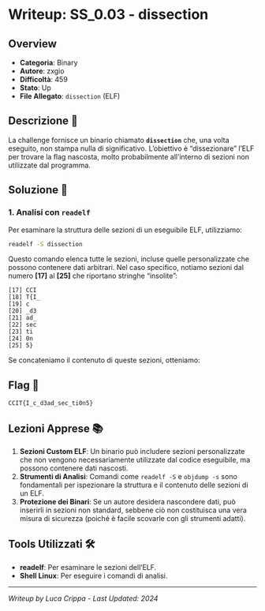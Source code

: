 # Writeup: SS_0.03 - dissection

## Overview
- **Categoria**: Binary  
- **Autore**: zxgio  
- **Difficoltà**: 459  
- **Stato**: Up  
- **File Allegato**: `dissection` (ELF)

## Descrizione 📝
La challenge fornisce un binario chiamato **`dissection`** che, una volta eseguito, non stampa nulla di significativo. L’obiettivo è “dissezionare” l’ELF per trovare la flag nascosta, molto probabilmente all’interno di sezioni non utilizzate dal programma.

## Soluzione 🎯

### 1. Analisi con `readelf`
Per esaminare la struttura delle sezioni di un eseguibile ELF, utilizziamo:
```bash
readelf -S dissection
```
Questo comando elenca tutte le sezioni, incluse quelle personalizzate che possono contenere dati arbitrari. Nel caso specifico, notiamo sezioni dal numero **[17]** al **[25]** che riportano stringhe “insolite”:

```
[17] CCI
[18] T{I_
[19] c
[20] _d3
[21] ad_
[22] sec
[23] ti
[24] 0n
[25] 5}
```

Se concateniamo il contenuto di queste sezioni, otteniamo:

## Flag 🏁
```
CCIT{I_c_d3ad_sec_ti0n5}
```

## Lezioni Apprese 📚
1. **Sezioni Custom ELF**: Un binario può includere sezioni personalizzate che non vengono necessariamente utilizzate dal codice eseguibile, ma possono contenere dati nascosti.  
2. **Strumenti di Analisi**: Comandi come `readelf -S` e `objdump -s` sono fondamentali per ispezionare la struttura e il contenuto delle sezioni di un ELF.  
3. **Protezione dei Binari**: Se un autore desidera nascondere dati, può inserirli in sezioni non standard, sebbene ciò non costituisca una vera misura di sicurezza (poiché è facile scovarle con gli strumenti adatti).

## Tools Utilizzati 🛠️
- **readelf**: Per esaminare le sezioni dell’ELF.  
- **Shell Linux**: Per eseguire i comandi di analisi.

---

*Writeup by Luca Crippa - Last Updated: 2024*
